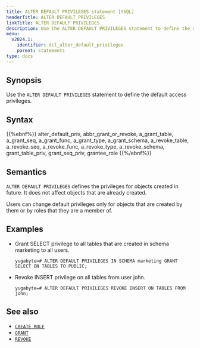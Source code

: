 ```yaml
---
title: ALTER DEFAULT PRIVILEGES statement [YSQL]
headerTitle: ALTER DEFAULT PRIVILEGES
linkTitle: ALTER DEFAULT PRIVILEGES
description: Use the ALTER DEFAULT PRIVILEGES statement to define the default access privileges.
menu:
  v2024.1:
    identifier: dcl_alter_default_privileges
    parent: statements
type: docs
---
```


## Synopsis

Use the `ALTER DEFAULT PRIVILEGES` statement to define the default access privileges.

## Syntax

{{%ebnf%}}
  alter_default_priv,
  abbr_grant_or_revoke,
  a_grant_table,
  a_grant_seq,
  a_grant_func,
  a_grant_type,
  a_grant_schema,
  a_revoke_table,
  a_revoke_seq,
  a_revoke_func,
  a_revoke_type,
  a_revoke_schema,
  grant_table_priv,
  grant_seq_priv,
  grantee_role
{{%/ebnf%}}

## Semantics

`ALTER DEFAULT PRIVILEGES` defines the privileges for objects created in future. It does not affect objects that are already created.

Users can change default privileges only for objects that are created by them or by roles that they are a member of.

## Examples

- Grant SELECT privilege to all tables that are created in schema marketing to all users.

  ```plpgsql
  yugabyte=# ALTER DEFAULT PRIVILEGES IN SCHEMA marketing GRANT SELECT ON TABLES TO PUBLIC;
  ```

- Revoke INSERT privilege on all tables from user john.

  ```plpgsql
  yugabyte=# ALTER DEFAULT PRIVILEGES REVOKE INSERT ON TABLES FROM john;
  ```

## See also

- [`CREATE ROLE`](../dcl_create_role)
- [`GRANT`](../dcl_grant)
- [`REVOKE`](../dcl_revoke)
